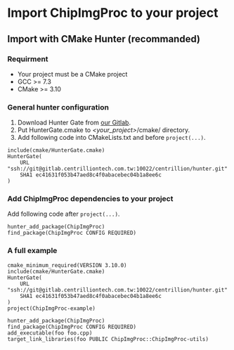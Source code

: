 # Import ChipImgProc to your project

## Import with CMake Hunter (recommanded)

### Requirment
* Your project must be a CMake project
* GCC >= 7.3
* CMake >= 3.10

### General hunter configuration

1. Download Hunter Gate from [our Gitlab](http://gitlab.centrilliontech.com.tw:10080/centrillion/gate/blob/URL-git-commit/cmake/HunterGate.cmake).
2. Put HunterGate.cmake to *\<your_project\>*/cmake/ directory.
3. Add following code into CMakeLists.txt and before ```project(...)```.

```
include(cmake/HunterGate.cmake)
HunterGate(
    URL "ssh://git@gitlab.centrilliontech.com.tw:10022/centrillion/hunter.git"
    SHA1 ec41631f053b47aed8c4f0abacebec04b1a8ee6c
)
```

### Add ChipImgProc dependencies to your project

Add following code after ```project(...)```.
```
hunter_add_package(ChipImgProc)
find_package(ChipImgProc CONFIG REQUIRED)
```

### A full example
```
cmake_minimum_required(VERSION 3.10.0)
include(cmake/HunterGate.cmake)
HunterGate(
    URL "ssh://git@gitlab.centrilliontech.com.tw:10022/centrillion/hunter.git"
    SHA1 ec41631f053b47aed8c4f0abacebec04b1a8ee6c
)
project(ChipImgProc-example)

hunter_add_package(ChipImgProc)
find_package(ChipImgProc CONFIG REQUIRED)
add_executable(foo foo.cpp)
target_link_libraries(foo PUBLIC ChipImgProc::ChipImgProc-utils)
```